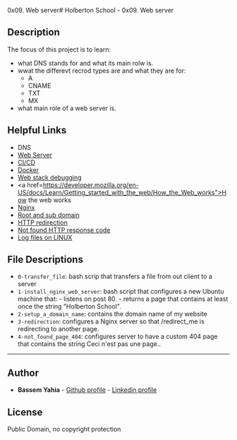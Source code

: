 0x09. Web server#  Holberton School - 0x09. Web server
## Description

The focus of this project is to learn:
* what DNS stands for and what its main rolw is.
* wwat the differevt recrod types are and what they are for:
  - A
  - CNAME
  - TXT
  - MX
* what main role of a web server is.


## Helpful Links
* <a hef="https://intranet.hbtn.io/concepts/12">DNS</a>
* <a href="https://intranet.hbtn.io/concepts/17">Web Server<a/>
* <a href="https://intranet.hbtn.io/concepts/43">CI/CD</a>
* <a href="https://intranet.hbtn.io/concepts/65">Docker</a>
* <a href="https://intranet.hbtn.io/concepts/68">Web stack debugging</a>
* <a href=https://developer.mozilla.org/en-US/docs/Learn/Getting_started_with_the_web/How_the_Web_works">How the web works</a>
* <a href="https://en.wikipedia.org/wiki/Nginx">Nginx</a>
* <a href="https://support.landingi.com/article/147-the-root-domain-and-sub-domain-differences">Root and sub domain</a>
* <a href="https://moz.com/learn/seo/redirection">HTTP redirection</a>
* <a href="https://en.wikipedia.org/wiki/HTTP_404">Not found HTTP response code</a>
* <a href="https://www.cyberciti.biz/faq/ubuntu-linux-gnome-system-log-viewer/">Log files on LINUX</a>

## File Descriptions
- `0-transfer_file`: bash scrip that transfers a file from out client to a server
- `1-install_nginx_web_server`: bash script that configures a new Ubuntu machine that:
  		- listens on post 80.
		- returns a page that contains at least once the string "Holberton School".
- `2-setup_a_domain_name`: contains the domain name of my website
- `3-redirection`: configures a Nginx server so that /redirect_me is redirecting to another page.
- `4-not_found_page_404`: configures server to have a custom 404 page that contains the string Ceci n'est pas une page..

---

## Author
* **Bassem Yahia** - [Github profile](https://github.com/tennin12) - [Linkedin profile](https://tn.linkedin.com/in/bassem-ben-yahia)

## License
Public Domain, no copyright protection
